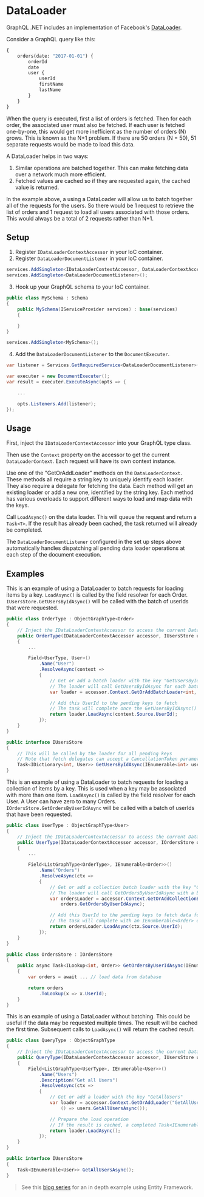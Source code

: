 # DataLoader

GraphQL .NET includes an implementation of Facebook's [DataLoader](https://github.com/facebook/dataloader).

Consider a GraphQL query like this:

```graphql
{
	orders(date: "2017-01-01") {
		orderId
		date
		user {
			userId
			firstName
			lastName
		}
	}
}
```

When the query is executed, first a list of orders is fetched. Then for each order, the associated user must also be fetched. If each user is fetched one-by-one, this would get more inefficient as the number of orders (N) grows. This is known as the N+1 problem. If there are 50 orders (N = 50), 51 separate requests would be made to load this data.

A DataLoader helps in two ways:

1. Similar operations are batched together. This can make fetching data over a network much more efficient.
2. Fetched values are cached so if they are requested again, the cached value is returned.

In the example above, a using a DataLoader will allow us to batch together all of the requests for the users. So there would be 1 request to retrieve the list of orders and 1 request to load all users associated with those orders. This would always be a total of 2 requests rather than N+1.

## Setup

1. Register `IDataLoaderContextAccessor` in your IoC container.
2. Register `DataLoaderDocumentListener` in your IoC container.

``` csharp
services.AddSingleton<IDataLoaderContextAccessor, DataLoaderContextAccessor>();
services.AddSingleton<DataLoaderDocumentListener>();
```

3. Hook up your GraphQL schema to your IoC container.

``` csharp
public class MySchema : Schema
{
    public MySchema(IServiceProvider services) : base(services)
    {

    }
}
```

``` csharp
services.AddSingleton<MySchema>();
```

4. Add the `DataLoaderDocumentListener` to the `DocumentExecuter`.

``` csharp
var listener = Services.GetRequiredService<DataLoaderDocumentListener>();

var executer = new DocumentExecuter();
var result = executer.ExecuteAsync(opts => {

	...

	opts.Listeners.Add(listener);
});
```

## Usage

First, inject the `IDataLoaderContextAccessor` into your GraphQL type class.

Then use the `Context` property on the accessor to get the current `DataLoaderContext`. Each request will have its own context instance.

Use one of the "GetOrAddLoader" methods on the `DataLoaderContext`. These methods all require a string key to uniquely identify each loader. They also require a delegate for fetching the data. Each method will get an existing loader or add a new one, identified by the string key. Each method has various overloads to support different ways to load and map data with the keys.

Call `LoadAsync()` on the data loader. This will queue the request and return a `Task<T>`. If the result has already been cached, the task returned will already be completed.

The `DataLoaderDocumentListener` configured in the set up steps above automatically handles dispatching all pending data loader operations at each step of the document execution.

## Examples

This is an example of using a DataLoader to batch requests for loading items by a key. `LoadAsync()` is called by the field resolver for each Order. `IUsersStore.GetUsersByIdAsync()` will be called with the batch of userIds that were requested.

``` csharp
public class OrderType : ObjectGraphType<Order>
{
	// Inject the IDataLoaderContextAccessor to access the current DataLoaderContext
    public OrderType(IDataLoaderContextAccessor accessor, IUsersStore users)
    {
        ...

        Field<UserType, User>()
            .Name("User")
            .ResolveAsync(context =>
            {
            	// Get or add a batch loader with the key "GetUsersById"
            	// The loader will call GetUsersByIdAsync for each batch of keys
                var loader = accessor.Context.GetOrAddBatchLoader<int, User>("GetUsersById", users.GetUsersByIdAsync);

                // Add this UserId to the pending keys to fetch
                // The task will complete once the GetUsersByIdAsync() returns with the batched results
                return loader.LoadAsync(context.Source.UserId);
            });
    }
}

public interface IUsersStore
{
	// This will be called by the loader for all pending keys
	// Note that fetch delegates can accept a CancellationToken parameter or not
	Task<IDictionary<int, User>> GetUsersByIdAsync(IEnumerable<int> userIds, CancellationToken cancellationToken);
}
```


This is an example of using a DataLoader to batch requests for loading a collection of items by a key. This is used when a key may be associated with more than one item. `LoadAsync()` is called by the field resolver for each User. A User can have zero to many Orders. `IOrdersStore.GetOrdersByUserIdAsync` will be called with a batch of userIds that have been requested.

``` csharp
public class UserType : ObjectGraphType<User>
{
	// Inject the IDataLoaderContextAccessor to access the current DataLoaderContext
    public UserType(IDataLoaderContextAccessor accessor, IOrdersStore orders)
    {
        ...

        Field<ListGraphType<OrderType>, IEnumerable<Order>>()
            .Name("Orders")
            .ResolveAsync(ctx =>
            {
            	// Get or add a collection batch loader with the key "GetOrdersByUserId"
            	// The loader will call GetOrdersByUserIdAsync with a batch of keys
                var ordersLoader = accessor.Context.GetOrAddCollectionBatchLoader<int, Order>("GetOrdersByUserId",
                    orders.GetOrdersByUserIdAsync);

                // Add this UserId to the pending keys to fetch data for
                // The task will complete with an IEnumberable<Order> once the fetch delegate has returned
                return ordersLoader.LoadAsync(ctx.Source.UserId);
            });
    }
}

public class OrdersStore : IOrdersStore
{
	public async Task<ILookup<int, Order>> GetOrdersByUserIdAsync(IEnumerable<int> userIds)
	{
		var orders = await ... // load data from database

		return orders
			.ToLookup(x => x.UserId);
	}
}

```

This is an example of using a DataLoader without batching. This could be useful if the data may be requested multiple times. The result will be cached the first time. Subsequent calls to `LoadAsync()` will return the cached result.

``` csharp
public class QueryType : ObjectGraphType
{
	// Inject the IDataLoaderContextAccessor to access the current DataLoaderContext
    public QueryType(IDataLoaderContextAccessor accessor, IUsersStore users)
    {
        Field<ListGraphType<UserType>, IEnumerable<User>>()
            .Name("Users")
            .Description("Get all Users")
            .ResolveAsync(ctx =>
            {
            	// Get or add a loader with the key "GetAllUsers"
                var loader = accessor.Context.GetOrAddLoader("GetAllUsers",
                    () => users.GetAllUsersAsync());

                // Prepare the load operation
                // If the result is cached, a completed Task<IEnumerable<User>> will be returned
                return loader.LoadAsync();
            });
    }
}

public interface IUsersStore
{
	Task<IEnumerable<User>> GetAllUsersAsync();
}
```

> See this [blog series](https://github.com/fiyazbinhasan/GraphQLCore/tree/Part_X_DataLoader) for an in depth example using Entity Framework.
